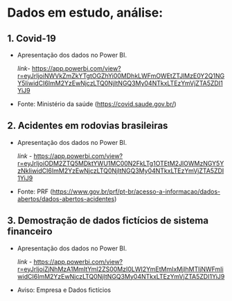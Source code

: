 # **Dados em estudo, análise:**

## **1. Covid-19**

   * Apresentação dos dados no Power BI.
   
     _link_- https://app.powerbi.com/view?r=eyJrIjoiNWVkZmZkYTgtOGZhYi00MDhkLWFmOWEtZTJlMzE0Y2Q1NGY5IiwidCI6ImM2YzEwNjczLTQ0NjItNGQ3My04NTkxLTEzYmVjZTA5ZDI1YiJ9

   * Fonte: Ministério da saúde (https://covid.saude.gov.br/)

## **2. Acidentes em rodovias brasileiras**

   * Apresentação dos dados no Power BI.
   
     _link_ - https://app.powerbi.com/view?r=eyJrIjoiODM2ZTQ5MDktYWU1MC00N2FkLTg1OTEtM2JlOWMzNGY5YzNkIiwidCI6ImM2YzEwNjczLTQ0NjItNGQ3My04NTkxLTEzYmVjZTA5ZDI1YiJ9
   
   * Fonte: PRF (https://www.gov.br/prf/pt-br/acesso-a-informacao/dados-abertos/dados-abertos-acidentes)

## **3. Demostração de dados fictícios de sistema financeiro**

   * Apresentação dos dados no Power BI.
   
     _link_ - https://app.powerbi.com/view?r=eyJrIjoiZjNhMzA1MmItYmI2ZS00MzI0LWI2YmEtMmIxMjlhMTljNWFmIiwidCI6ImM2YzEwNjczLTQ0NjItNGQ3My04NTkxLTEzYmVjZTA5ZDI1YiJ9
   
   * Aviso: Empresa e Dados fictícios 
   
    